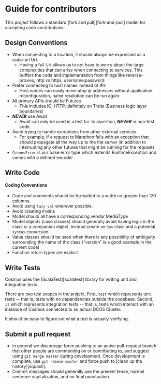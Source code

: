 # Guide for contributors

This project follows a standard [fork and pull][fork-and-pull] model for accepting code contributions.

## Design Conventions

* When connecting to a location, it should always be expressed as a scala-uri Uri.
  * Having a full Uri allows us to not have to worry about the large complexities that can arise when connecting to
    services. This buffers the code and implementation from things like reverse-proxies, http vs https,
    username:password
* Prefer connecting to host names instead of IPs
  * Host names can easily move atop ip addresses without application reconfiguration, name resolution can be run again
* All primary APIs should be Futures
  * This includes IO, HTTP, definitely on Traits (Business logic layer boundaries)
* __*NEVER*__ use Await
  * Await can only be used in a test for its assertion, __*NEVER*__ in non-test code.
* Avoid trying to handle exceptions from other external services
  * For example, if a request to Marathon fails with an exception that should propagate all the way up to the the
    server (in addition to interrupting any other futures that might be running for the request)
* `CosmosError` is our base error type which extends RuntimeException and comes with a defined encoder

## Write Code

#### Coding Conventions

* Code and comments should be formatted to a width no greater than 120 columns.
* Avoid using `lazy val` wherever possible.
* Avoid creating mixins
* Model should all have a corresponding vendor MediaType
* Model objects (case classes) should generally avoid having logic in the class or a companion object, instead create
  an `Ops` class and a potential `syntax` conversion.
* Value classes should be used when there is any possibility of ambiguity surrounding the name of the class ("version"
  is a good example in the current code)
* Function return types are explicit


## Write Tests

Cosmos uses the [ScalaTest][scalatest] library for writing unit and integration tests.

There are two test scopes in the project. First, `test` which represents unit tests -- that is, tests with no
dependencies outside the codebase. Second, `it` which represents integration tests -- that is, tests which interact
with an instance of Cosmos connected to an actual DCOS Cluster.

It should be easy to figure out what a test is actually verifying.

## Submit a pull request

* In general we discourage force pushing to an active pull-request branch that other people are
  commenting on or contributing to, and suggest using `git merge master` during development. Once
  development is complete, use `git rebase master` and force push to [clean up the history][squash].
* Commit messages should generally use the present tense, normal sentence capitalization, and no final
  punctuation.
